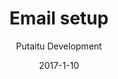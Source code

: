 ---
title: 'Email setup'
description: 'How to set up email for HashBrown CMS'
sections:
    -
        template: banner
        image: 50d05eee9088c589bfd5a5a3a3043c0ebcc4972b
        text: "<h1>Email setup</h1>\n"
        theme: dark
    -
        template: richTextSection
        text: "<h2 id=\"the-config-file\">The config file</h2>\n<p>In order to invite new users to your HashBrown instance, you need to set up an email account to send the invitation emails from. HashBrown doesn&#39;t come with its own email server included, so a third party service, such as Google Mail, will be needed.</p>\n<p>You only need to modify one file in HashBrown, it&#39;s located here:</p>\n<pre><code>/config/mail.cfg\n</code></pre><p>The format of this file is as follows:</p>\n<pre><code>{\n    // The email service to use, e.g. gmail\n    &quot;service&quot;: &quot;&quot;,      \n\n    // The username for the email account\n    &quot;user&quot;: &quot;&quot;,         \n\n    // The client id for the email account\n    &quot;clientId&quot;: &quot;&quot;,        \n\n    // The client secret for the email account\n    &quot;clientSecret&quot;: &quot;&quot;, \n\n    // The refresh token for the email account\n    &quot;refreshToken&quot;: &quot;&quot;, \n\n    // The access token for the email account\n    &quot;accessToken&quot;: &quot;&quot;,  \n\n    // The name to print in the &quot;From&quot; field, e.g. Example inc.\n    &quot;displayName&quot;: &quot;&quot;,  \n\n    // The email to print in the &quot;From&quot; field, e.g. noreply@example.com\n    &quot;email&quot;: &quot;&quot;,        \n\n    // The location of the HashBrown CMS instance, e.g. hashbrown.example.com\n    &quot;host&quot;: &quot;&quot;          \n}\n</code></pre>"
    -
        template: richTextSection
        text: "<h2 id=\"set-up-with-google-mail\">Set up with Google Mail</h2>\n<p>There are other providers out there, such as <a href=\"http://www.mailgun.com/\">Mailgun</a> and <a href=\"http://sendgrid.com\">SendGrid</a>, but since Google Mail is the trickiest, we&#39;ll only be covering that.</p>\n<h3 id=\"example-config-file\">Example config file</h3>\n<p>Replace these values with your own</p>\n<pre><code>{\n    &quot;service&quot;: &quot;gmail&quot;,\n    &quot;user&quot;: &quot;noreply@example.com&quot;,\n    &quot;clientId&quot;: &quot;*********************************************.apps.googleusercontent.com&quot;,\n    &quot;clientSecret&quot;: &quot;pZrf_*******************&quot;,\n    &quot;refreshToken&quot;: &quot;1/FOp-***************************************&quot;,\n    &quot;accessToken&quot;: &quot;ya29.Ci_***************************************************************&quot;,\n    &quot;displayName&quot;: &quot;Example inc.&quot;,\n    &quot;email&quot;: &quot;noreply@example.com&quot;,\n    &quot;host&quot;: &quot;http://example.com&quot;\n}\n</code></pre><h3 id=\"getting-the-clientid-and-clientsecret\">Getting the clientId and clientSecret</h3>\n<ol>\n<li>Create an app in the <a href=\"https://console.developers.google.com/apis/credentials\">API credentials menu</a></li>\n<li>Click the app you just created in the overview</li>\n<li>Copy the client id into the <code>clientId</code> field</li>\n<li>Copy the and client secret into the <code>clientSecret</code> field</li>\n</ol>\n<h3 id=\"getting-the-accesstoken-and-refreshtoken\">Getting the accessToken and refreshToken</h3>\n<ol>\n<li>Using the account you put into the <code>user</code> field, go to the <a href=\"https://developers.google.com/oauthplayground\">OAuth 2.0 playground</a></li>\n<li>Select the &quot;Gmail API v1&quot; -&gt; &quot;<a href=\"http://mail.google.com/\">http://mail.google.com/</a>&quot; scope under the &quot;Step 1&quot; heading</li>\n<li>Click &quot;Authorize API&quot;</li>\n<li>Click &quot;Exhange authorization code for tokens&quot;</li>\n<li>Copy the access token into the <code>accessToken</code> field</li>\n<li>Copy the refresh token into the <code>refreshToken</code> field</li>\n</ol>\n<h3 id=\"success-\">Success!</h3>\n<p>You should now be able to send user invitations through email using the <a href=\"/guides/introduction-to-the-dashboard/\">HashBrown dashboard</a></p>\n"
meta:
    id: d526e23ef865b173d86bd1fc1907493e970b36e9
    parentId: bf70856caed6633b734d5b0e7b61a651305571f1
    language: en
date: '2017-1-10'
author: 'Putaitu Development'
permalink: /guides/email-setup/
layout: sectionPage
---